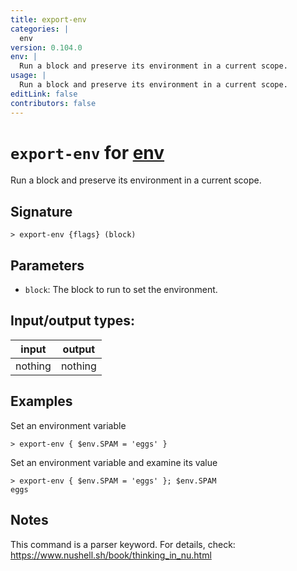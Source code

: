 ```yaml
---
title: export-env
categories: |
  env
version: 0.104.0
env: |
  Run a block and preserve its environment in a current scope.
usage: |
  Run a block and preserve its environment in a current scope.
editLink: false
contributors: false
---
```

<!-- This file is automatically generated. Please edit the command in https://github.com/nushell/nushell instead. -->

# `export-env` for [env](/commands/categories/env.md)

<div class='command-title'>Run a block and preserve its environment in a current scope.</div>

## Signature

```> export-env {flags} (block)```

## Parameters

 -  `block`: The block to run to set the environment.


## Input/output types:

| input   | output  |
| ------- | ------- |
| nothing | nothing |
## Examples

Set an environment variable
```nu
> export-env { $env.SPAM = 'eggs' }

```

Set an environment variable and examine its value
```nu
> export-env { $env.SPAM = 'eggs' }; $env.SPAM
eggs
```

## Notes
This command is a parser keyword. For details, check:
  https://www.nushell.sh/book/thinking_in_nu.html
